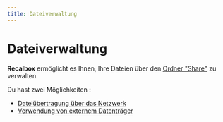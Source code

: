 ```yaml
---
title: Dateiverwaltung
---
```


# Dateiverwaltung

**Recalbox** ermöglicht es Ihnen, Ihre Dateien über den [Ordner "Share"](https://app.gitbook.com/@recalbox/s/documentation/v/deutsch/recalbox-handbuch-dragonblaze-6.1/dateiverwaltung/ordner-share) zu verwalten.

Du hast zwei Möglichkeiten :

* [Dateiübertragung über das Netzwerk](https://app.gitbook.com/@recalbox/s/documentation/v/deutsch/recalbox-handbuch-dragonblaze-6.1/dateiverwaltung/dateiuebertragung-ueber-das-netzwerk) 
* [Verwendung von externem Datenträger](https://app.gitbook.com/@recalbox/s/documentation/v/deutsch/recalbox-handbuch-dragonblaze-6.1/dateiverwaltung/verwendung-von-externem-datentraeger)

